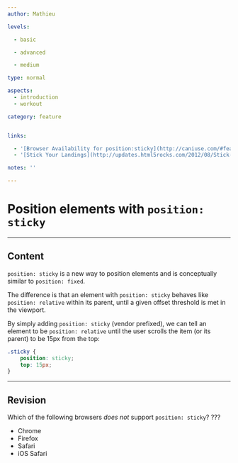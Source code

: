 ```yaml
---
author: Mathieu

levels:

  - basic

  - advanced

  - medium

type: normal

aspects:
  - introduction
  - workout

category: feature


links:

  - '[Browser Availability for position:sticky](http://caniuse.com/#feat=css-sticky){website}'
  - '[Stick Your Landings](http://updates.html5rocks.com/2012/08/Stick-your-landings-position-sticky-lands-in-WebKit){website}'

notes: ''

---
```


# Position elements with  `position: sticky`

---
## Content

`position: sticky` is a new way to position elements and is conceptually similar to `position: fixed`.

The difference is that an element with `position: sticky` behaves like `position: relative` within its parent, until a given offset threshold is met in the viewport.


By simply adding `position: sticky` (vendor prefixed), we can tell an element to be `position: relative` until the user scrolls the item (or its parent) to be 15px from the top:
```css
.sticky {
    position: sticky;
    top: 15px;
}
```

---
## Revision

Which of the following browsers *does not* support `position: sticky`? ???


* Chrome
* Firefox
* Safari
* iOS Safari
